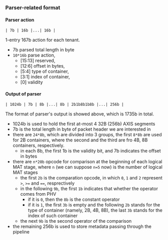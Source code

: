 ### Parser-related format

#### Parser action

```
| 7b | 16b |...| 16b |
```

1-entry 167b action for each tenant.

- 7b parsed total length in byte
- `10*16b` parse action, 
  - [15:13] reserved, 
  - [12:6] offset in bytes, 
  - [5:4] type of container, 
  - [3:1] index of container, 
  - [0] validity


#### Output of parser

```
| 1024b | 7b | 8b |...| 8b | 2b1b8b1b8b |...| 256b | 
```

The format of parser's output is showed above, which is 1735b in total.

- 1024b is used to hold the first at-most 4 32B (256b) AXIS segments
- 7b is the total length in byte of packet header we are interested in
- there are `24*8b`, which are divided into 3 groups, the first `8*8b` are used for 2B containers, where the second and the third are fro 4B, 8B containers, respectively.
  - in each 8b, the first 1b is the validity bit, and 7b indicates the offset in bytes
- there are `n*20b` opcode for comparison at the beginning of each logical MAT stage, where `n` (we can suppose `n=5` now) is the number of logical MAT stages
  - the first `2b` is the comparation opcode, in which `0`, `1` and `2` represent `>`, `>=` and `==`, resprectively
  - in the following `9b`, the first `1b` indicates that whether the operator comes from PHV
    - if it is `0`, then the `8b` is the constant operator
    - if it is `1`, the first `3b` is empty and the following `2b` stands for the type of container (namely, 2B, 4B, 8B), the last `3b` stands for the index of such container
  - the next `9b` is the second operator of the comparison
- the remaining 256b is used to store metadata passing through the pipeline

